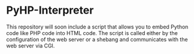 # PyHP-Interpreter

This repository will soon include a script that allows you to embed Python code like PHP code into HTML code.
The script is called either by the configuration of the web server or a shebang and communicates with the web server via CGI.
